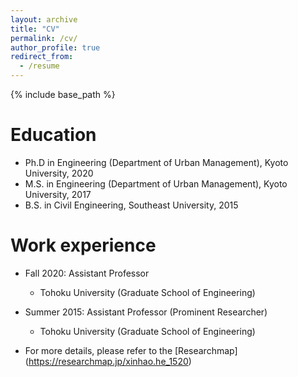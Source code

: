 ```yaml
---
layout: archive
title: "CV"
permalink: /cv/
author_profile: true
redirect_from:
  - /resume
---
```


{% include base_path %}

Education
======
* Ph.D in Engineering (Department of Urban Management), Kyoto University, 2020
* M.S. in Engineering (Department of Urban Management), Kyoto University, 2017
* B.S. in Civil Engineering, Southeast University, 2015

Work experience
======
* Fall 2020: Assistant Professor
  * Tohoku University (Graduate School of Engineering)

* Summer 2015: Assistant Professor (Prominent Researcher)
  * Tohoku University (Graduate School of Engineering)

* For more details, please refer to the [Researchmap] (https://researchmap.jp/xinhao.he_1520)
<!---
Skills
======
* Skill 1
* Skill 2
  * Sub-skill 2.1
  * Sub-skill 2.2
  * Sub-skill 2.3
* Skill 3

Publications
======
  <ul>{% for post in site.publications reversed %}
    {% include archive-single-cv.html %}
  {% endfor %}</ul>
  
Talks
======
  <ul>{% for post in site.talks reversed %}
    {% include archive-single-talk-cv.html  %}
  {% endfor %}</ul>
  
Teaching
======
  <ul>{% for post in site.teaching reversed %}
    {% include archive-single-cv.html %}
  {% endfor %}</ul>
  
Service and leadership
======
* Currently signed in to 43 different slack teams
-->

